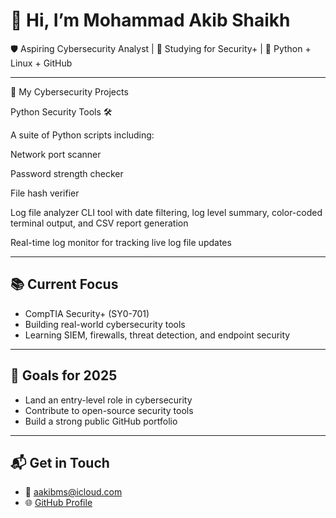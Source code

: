 # 👋 Hi, I’m Mohammad Akib Shaikh

🛡️ Aspiring Cybersecurity Analyst | 🧠 Studying for Security+ | 🧰 Python + Linux + GitHub

---

🔐 My Cybersecurity Projects

Python Security Tools 🛠️

A suite of Python scripts including:

Network port scanner

Password strength checker

File hash verifier

Log file analyzer CLI tool with date filtering, log level summary, color-coded terminal output, and CSV report generation

Real-time log monitor for tracking live log file updates

---

## 📚 Current Focus

- CompTIA Security+ (SY0-701)
- Building real-world cybersecurity tools
- Learning SIEM, firewalls, threat detection, and endpoint security

---

## 🚀 Goals for 2025

- Land an entry-level role in cybersecurity
- Contribute to open-source security tools
- Build a strong public GitHub portfolio

---

## 📬 Get in Touch

- 📧 aakibms@icloud.com  
- 🌐 [GitHub Profile](https://github.com/mhmmds7313)
